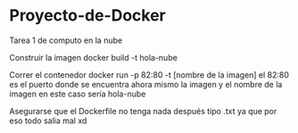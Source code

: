 # Proyecto-de-Docker
Tarea 1 de computo en la nube

Construir la imagen
docker build -t hola-nube

Correr el contenedor 
docker run -p 82:80 -t [nombre de la imagen]
el 82:80 es el puerto donde se encuentra ahora mismo la imagen y el nombre de la imagen en este caso sería hola-nube

Asegurarse que el Dockerfile no tenga nada después tipo .txt ya que por eso todo salia mal xd
